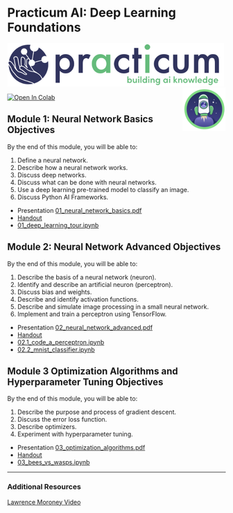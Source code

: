 # Practicum AI: Deep Learning Foundations


![Practicum AI Logo image](https://github.com/PracticumAI/practicumai.github.io/blob/main/images/logo/PracticumAI_logo_500x100.png?raw=true) <img src='images/practicumai_deep_learning.png' alt='Practicum AI: Deep Learning Foundations course badge' align='right' width=100>

[![Open In Colab](https://colab.research.google.com/assets/colab-badge.svg)](https://colab.research.google.com/github/PracticumAI/deep_learning)

## Module 1: Neural Network Basics Objectives

By the end of this module, you will be able to:

1.	Define a neural network. 
2.	Describe how a neural network works. 
3.	Discuss deep networks.
4.	Discuss what can be done with neural networks.
5.	Use a deep learning pre-trained model to classify an image. 
6.	Discuss Python AI Frameworks.

* Presentation [01_neural_network_basics.pdf](presentations/01_neural_network_basics.pdf)
* [Handout](handouts/01_neural_network_basics.pdf)
* [01_deep_learning_tour.ipynb](01_deep_learning_tour.ipynb)

## Module 2: Neural Network Advanced Objectives

By the end of this module, you will be able to:

1.	Describe the basis of a neural network (neuron).
2.	Identify and describe an artificial neuron (perceptron).
3.	Discuss bias and weights.
4.	Describe and identify activation functions.
5.	Describe and simulate image processing in a small neural network.
6.	Implement and train a perceptron using TensorFlow.

* Presentation [02_neural_network_advanced.pdf](02_neural_network_advanced.pdf)
* [Handout](02_neural_network_advanced.pdf)
* [02.1_code_a_perceptron.ipynb](02.1_code_a_perceptron.ipynb)
* [02.2_mnist_classifier.ipynb](02.2_mnist_classifier.ipynb)

## Module 3 Optimization Algorithms and Hyperparameter Tuning Objectives

By the end of this module, you will be able to:
1.	Describe the purpose and process of gradient descent.
2.	Discuss the error loss function.
3.	Describe optimizers.
4.	Experiment with hyperparameter tuning.

* Presentation [03_optimization_algorithms.pdf](03_optimization_algorithms.pdf)
* [Handout](03_optimization_algorithms.pdf)
* [03_bees_vs_wasps.ipynb](03_bees_vs_wasps.ipynb)

***

### Additional Resources

[Lawrence Moroney Video](https://www.youtube.com/watch?v=VwVg9jCtqaU)


